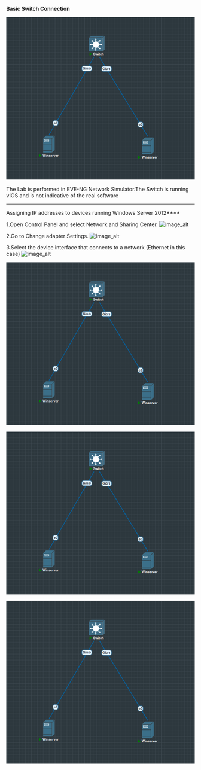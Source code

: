 ********Basic Switch Connection********

![image_alt](https://github.com/ChaitanyaKP08/CCNA/blob/main/BasicConnections/SwitchConnectivity/Images/Screenshot%20from%202025-10-24%2018-57-59.png?raw=true)

The Lab is performed in EVE-NG Network Simulator.The Switch is running vIOS and is not indicative of the real software

****
Assigning IP addresses to devices running Windows Server 2012****

1.Open Control Panel and select Network and Sharing Center.
![image_alt]([https://github.com/ChaitanyaKP08/CCNA/blob/main/BasicConnections/SwitchConnectivity/Images/Screenshot%20from%202025-10-24%2018-57-59.png?raw=true](https://github.com/ChaitanyaKP08/CCNA/blob/main/BasicConnections/SwitchConnectivity/Images/pic1.png?raw=true))

2.Go to Change adapter Settings.
![image_alt]([https://github.com/ChaitanyaKP08/CCNA/blob/main/BasicConnections/SwitchConnectivity/Images/Screenshot%20from%202025-10-24%2018-57-59.png?raw=true](https://github.com/ChaitanyaKP08/CCNA/blob/main/BasicConnections/SwitchConnectivity/Images/2.png?raw=true))

3.Select the device interface that connects to a network (Ethernet in this case) 
![image_alt]([https://github.com/ChaitanyaKP08/CCNA/blob/main/BasicConnections/SwitchConnectivity/Images/Screenshot%20from%202025-10-24%2018-57-59.png?raw=true](https://github.com/ChaitanyaKP08/CCNA/blob/main/BasicConnections/SwitchConnectivity/Images/Screenshot%20from%202025-10-24%2018-51-04.png?raw=true))

![image_alt](https://github.com/ChaitanyaKP08/CCNA/blob/main/BasicConnections/SwitchConnectivity/Images/Screenshot%20from%202025-10-24%2018-57-59.png?raw=true)

![image_alt](https://github.com/ChaitanyaKP08/CCNA/blob/main/BasicConnections/SwitchConnectivity/Images/Screenshot%20from%202025-10-24%2018-57-59.png?raw=true)

![image_alt](https://github.com/ChaitanyaKP08/CCNA/blob/main/BasicConnections/SwitchConnectivity/Images/Screenshot%20from%202025-10-24%2018-57-59.png?raw=true)
